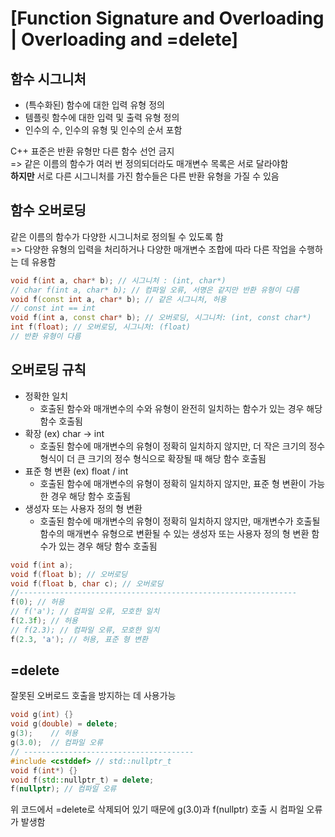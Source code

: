 # [Function Signature and Overloading | Overloading and =delete]

## 함수 시그니처
- (특수화된) 함수에 대한 입력 유형 정의
- 템플릿 함수에 대한 입력 및 출력 유형 정의
- 인수의 수, 인수의 유형 및 인수의 순서 포함

C++ 표준은 반환 유형만 다른 함수 선언 금지   
=> 같은 이름의 함수가 여러 번 정의되더라도 매개변수 목록은 서로 달라야함   
**하지만** 서로 다른 시그니처를 가진 함수들은 다른 반환 유형을 가질 수 있음    

## 함수 오버로딩

같은 이름의 함수가 다양한 시그니처로 정의될 수 있도록 함   
=> 다양한 유형의 입력을 처리하거나 다양한 매개변수 조합에 따라 다른 작업을 수행하는 데 유용함   

~~~cpp
void f(int a, char* b); // 시그니처 : (int, char*)
// char f(int a, char* b); // 컴파일 오류, 서명은 같지만 반환 유형이 다름
void f(const int a, char* b); // 같은 시그니처, 허용
// const int == int
void f(int a, const char* b); // 오버로딩, 시그니처: (int, const char*)
int f(float); // 오버로딩, 시그니처: (float)
// 반환 유형이 다름
~~~

## 오버로딩 규칙
- 정확한 일치
	- 호출된 함수와 매개변수의 수와 유형이 완전히 일치하는 함수가 있는 경우 해당 함수 호출됨
- 확장 (ex) char -> int 
	- 호출된 함수에 매개변수의 유형이 정확히 일치하지 않지만, 더 작은 크기의 정수 형식이 더 큰 크기의 정수 형식으로 확장될 때 해당 함수 호출됨
- 표준 형 변환 (ex) float / int
	- 호출된 함수에 매개변수의 유형이 정확히 일치하지 않지만, 표준 형 변환이 가능한 경우 해당 함수 호출됨
- 생성자 또는 사용자 정의 형 변환
	- 호출된 함수에 매개변수의 유형이 정확히 일치하지 않지만, 매개변수가 호출될 함수의 매개변수 유형으로 변환될 수 있는 생성자 또는 사용자 정의 형 변환 함수가 있는 경우 해당 함수 호출됨

~~~cpp
void f(int a);
void f(float b); // 오버로딩
void f(float b, char c); // 오버로딩
//--------------------------------------------------------------
f(0); // 허용
// f('a'); // 컴파일 오류, 모호한 일치
f(2.3f); // 허용
// f(2.3); // 컴파일 오류, 모호한 일치
f(2.3, 'a'); // 허용, 표준 형 변환
~~~

## =delete
잘못된 오버로드 호출을 방지하는 데 사용가능

~~~cpp
void g(int) {}
void g(double) = delete;
g(3);    // 허용
g(3.0);  // 컴파일 오류
// --------------------------------------
#include <cstddef> // std::nullptr_t
void f(int*) {}
void f(std::nullptr_t) = delete;
f(nullptr); // 컴파일 오류
~~~

위 코드에서 =delete로 삭제되어 있기 때문에 g(3.0)과 f(nullptr) 호출 시 컴파일 오류가 발생함
